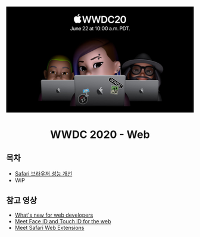 <div align="center">

![wwdc2020](./images/wwdc2020.jpg)

# WWDC 2020 - Web

</div>

## 목차

- [Safari 브라우저 성능 개선](./docs/safari.md)
- WIP

## 참고 영상

- [What's new for web developers](https://developer.apple.com/wwdc20/10663)
- [Meet Face ID and Touch ID for the web](https://developer.apple.com/wwdc20/10670)
- [Meet Safari Web Extensions](https://developer.apple.com/wwdc20/10665)
